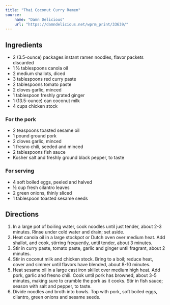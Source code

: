 ```yaml
---
title: "Thai Coconut Curry Ramen"
source:
    name: "Damn Delicious"
    url: "https://damndelicious.net/wprm_print/33639/"
---
```


## Ingredients

-   2 (3.5-ounce) packages instant ramen noodles, flavor packets discarded
-   1 ½ tablespoons canola oil
-   2 medium shallots, diced
-   3 tablespoons red curry paste
-   2 tablespoons tomato paste
-   2 cloves garlic, minced
-   1 tablespoon freshly grated ginger
-   1 (13.5-ounce) can coconut milk
-   4 cups chicken stock

### For the pork

-   2 teaspoons toasted sesame oil
-   1 pound ground pork
-   2 cloves garlic, minced
-   1 fresno chili, seeded and minced
-   2 tablespoons fish sauce
-   Kosher salt and freshly ground black pepper, to taste

### For serving

-   4 soft boiled eggs, peeled and halved
-   ½ cup fresh cilantro leaves
-   2 green onions, thinly sliced
-   1 tablespoon toasted sesame seeds

## Directions

1. In a large pot of boiling water, cook noodles until just tender, about 2-3 minutes. Rinse under cold water and drain; set aside.
1. Heat canola oil in a large stockpot or Dutch oven over medium heat. Add shallot, and cook, stirring frequently, until tender, about 3 minutes.
1. Stir in curry paste, tomato paste, garlic and ginger until fragrant, about 2 minutes.
1. Stir in coconut milk and chicken stock. Bring to a boil; reduce heat, cover and simmer until flavors have blended, about 8-10 minutes.
1. Heat sesame oil in a large cast iron skillet over medium high heat. Add pork, garlic and fresno chili. Cook until pork has browned, about 3-5 minutes, making sure to crumble the pork as it cooks. Stir in fish sauce; season with salt and pepper, to taste.
1. Divide noodles and broth into bowls. Top with pork, soft boiled eggs, cilantro, green onions and sesame seeds.
